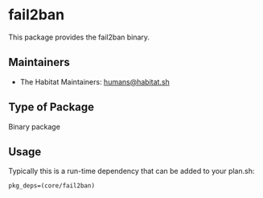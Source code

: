 # fail2ban

This package provides the fail2ban binary.

## Maintainers

* The Habitat Maintainers: <humans@habitat.sh>

## Type of Package

Binary package

## Usage

Typically this is a run-time dependency that can be added to your
plan.sh:

    pkg_deps=(core/fail2ban)
